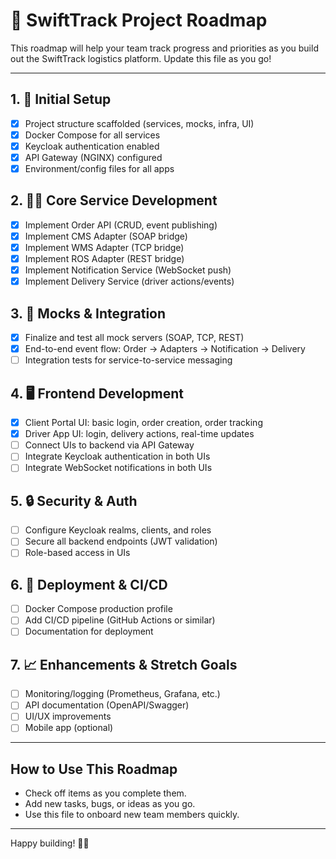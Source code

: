 # 🚦 SwiftTrack Project Roadmap

This roadmap will help your team track progress and priorities as you build out the SwiftTrack logistics platform. Update this file as you go!

---

## 1. 🏁 Initial Setup
- [x] Project structure scaffolded (services, mocks, infra, UI)
- [x] Docker Compose for all services
- [x] Keycloak authentication enabled
- [x] API Gateway (NGINX) configured
- [x] Environment/config files for all apps

## 2. 🧑‍💻 Core Service Development
- [x] Implement Order API (CRUD, event publishing)
- [x] Implement CMS Adapter (SOAP bridge)
- [x] Implement WMS Adapter (TCP bridge)
- [x] Implement ROS Adapter (REST bridge)
- [x] Implement Notification Service (WebSocket push)
- [x] Implement Delivery Service (driver actions/events)

## 3. 🧪 Mocks & Integration
- [x] Finalize and test all mock servers (SOAP, TCP, REST)
- [x] End-to-end event flow: Order → Adapters → Notification → Delivery
- [ ] Integration tests for service-to-service messaging

## 4. 🖥️ Frontend Development
- [x] Client Portal UI: basic login, order creation, order tracking
- [x] Driver App UI: login, delivery actions, real-time updates
- [ ] Connect UIs to backend via API Gateway
- [ ] Integrate Keycloak authentication in both UIs
- [ ] Integrate WebSocket notifications in both UIs

## 5. 🔒 Security & Auth
- [ ] Configure Keycloak realms, clients, and roles
- [ ] Secure all backend endpoints (JWT validation)
- [ ] Role-based access in UIs

## 6. 🚀 Deployment & CI/CD
- [ ] Docker Compose production profile
- [ ] Add CI/CD pipeline (GitHub Actions or similar)
- [ ] Documentation for deployment

## 7. 📈 Enhancements & Stretch Goals
- [ ] Monitoring/logging (Prometheus, Grafana, etc.)
- [ ] API documentation (OpenAPI/Swagger)
- [ ] UI/UX improvements
- [ ] Mobile app (optional)

---

## How to Use This Roadmap
- Check off items as you complete them.
- Add new tasks, bugs, or ideas as you go.
- Use this file to onboard new team members quickly.

---

Happy building! 🚚✨
